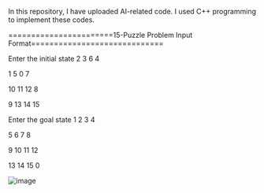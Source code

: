 
In this repository, I have uploaded AI-related code. I used C++ programming to implement these codes.



=======================15-Puzzle Problem Input Format=============================


Enter the initial state
2
3
6
4

1
5
0
7

10
11
12
8

9
13
14
15

Enter the goal state
1
2
3
4

5
6
7
8

9
10
11
12

13
14
15
0

![image](https://user-images.githubusercontent.com/64518285/229102291-49804e2c-1d66-43bb-88b3-e8af00454e7c.png)



